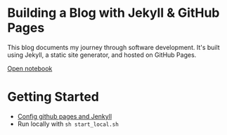 # Building a Blog with Jekyll & GitHub Pages

This blog documents my journey through software development. It's built using Jekyll, a static site generator, and hosted on GitHub Pages.

[Open notebook](https://pf1991.github.io/notebook/)

# Getting Started

- [Config github pages and Jenkyll](https://docs.github.com/en/pages/setting-up-a-github-pages-site-with-jekyll/creating-a-github-pages-site-with-jekyll)
- Run locally with `sh start_local.sh`

